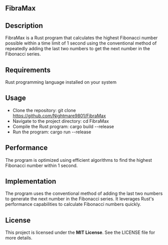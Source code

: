 ## FibraMax

## Description
FibraMax is a Rust program that calculates the highest Fibonacci number possible within a time limit of 1 second using the conventional method of repeatedly adding the last two numbers to get the next number in the Fibonacci series.

## Requirements
Rust programming language installed on your system

## Usage
- Clone the repository: git clone https://github.com/Nightmare9801/FibraMax
- Navigate to the project directory: cd FibraMax
- Compile the Rust program: cargo build --release
- Run the program: cargo run --release

## Performance
The program is optimized using efficient algorithms to find the highest Fibonacci number within 1 second.

## Implementation
The program uses the conventional method of adding the last two numbers to generate the next number in the Fibonacci series.
It leverages Rust's performance capabilities to calculate Fibonacci numbers quickly.

## License
This project is licensed under the **MIT License**. See the LICENSE file for more details.
